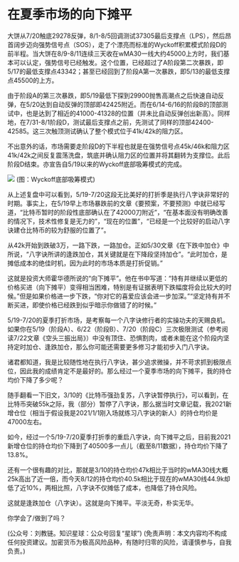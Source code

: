 # 在夏季市场的向下摊平

大饼从7/20触底29278反弹，8/1-8/5回调测试37305最后支撑点（LPS），然后昂首阔步迈向强势信号点（SOS），走了个漂亮而标准的Wyckoff积累模式阶段D的前半程。当大饼在8/9-8/11连续三天收在wMA30一线大约45000上方时，我们基本可以认定，强势信号已经触发。这个位置，已经超过了A阶段第二次暴跌，即5/17的最低支撑点43342；甚至已经回到了阶段A第一次暴跌，即5/13的最低支撑点45500的上方。

由于阶段A的第三次暴跌，即5/19最低下探到29900抛售高潮点之后快速自动反弹，在5/20达到自动反弹的顶部即42425附近。而在6/14-6/16的阶段B的顶部测试中，也是达到了相近的41000-41328的位置（并未比自动反弹创出新高）。同样地，在7/31-8/1阶段D，测试最后支撑点之前，先测试了同样的顶部42400-42585。这三次触顶测试确认了整个模式位于41k/42k的阻力区。

不出意外的话，市场需要走阶段D的下半程也就是在强势信号点45k/46k和阻力区41k/42k之间反复震荡洗盘，筑底并确认阻力区的位置并将其翻转为支撑位。此后阶段D结束。亦宣告自5/19以来的Wyckoff底部吸筹模式的完成。

![](https://github.com/hmisty/hmisty.github.io/tree/11f64ac83f5618e0c373dc26b59d998368c656cc/images/2021/20210812-2.jpg) \(图：Wyckoff底部吸筹模式\)

从上述复盘中可以看到，5/19-7/20这段无比美好的打折季是执行八字诀非常好的时期。事实上，在5/19早上市场暴跌前的文章《要预案，不要预测》中就已经写道，“比特币暂时的阶段性底部确认在了42000刀附近”，“在基本面没有明确改善的情况下，技术性修复是无力的”，“现在的位置”，“已经是一个比较好的启动八字诀建仓比特币的较为舒服的位置了”。

从42k开始到跌破3万，一路下跌，一路加仓。正如5/30文章《在下跌中加仓》中所说，“八字诀所讲的逢跌加仓，其关键就是在下降段坚持加仓”。“此时加仓，是摊低成本的绝佳时机，因为此时的市场本质是打折促销。”

这就是投资大师霍华德所说的“向下摊平”。他在书中写道：“持有并继续以更低的价格买进（向下摊平）变得相当困难，特别是有证据表明下跌幅度将会比较大的时候。”但是如果价格进一步下跌，“你对它的喜爱应该会进一步加深。”“坚定持有并不断买进，即使价格已经跌到似乎暗示你做错了的时候。”

5/19-7/20的夏季打折市场，是考察每一个八字诀修行者的实操功夫的天赐良机。如果你在5/19（阶段A）、6/22（阶段B）、7/20（阶段C）三次极限测试（参考阅读7/22文章《空头三振出局》）中没有顶住、恐惧割肉，或者未能在这个阶段内坚持定时加仓、逢跌加仓，那么你可能还需要更多修习才能初步入门八字诀。

诸君都知道，我是比较随性地在执行八字诀，甚少追求微操，并不苛求抓到极限点位，因此我的成绩肯定不是最好的。那么经过一个夏季市场的向下摊平，我的持仓均价下降了多少呢？

随手翻看一下旧文，3/10的《比特币强劲复苏，八字诀暂停执行》，可以看到，在比特币突破55k之际，我（部分）暂停了八字诀，那么据当时文章记载，我2021新增仓位（相当于假设我是2021/1/1刚入场就练习八字诀的新人）的持仓均价是47000左右。

如今，经过一个5/19-7/20夏季打折季的重启八字诀，向下摊平之后，目前我2021新增仓位的持仓均价下降到了40500多一点儿（截至8/11数据），持仓均价下降了13.8%。

还有一个很有趣的对比，那就是3/10的持仓均价47k相比于当时的wMA30线大概25k高出了近一倍，而今天8/12的持仓均价40.5k相比于现在的wMA30线44.9k却低了近10%，两相比照，八字诀不仅摊低了成本，也降低了持仓风险。

这就是逢跌加仓（八字诀）。这就是向下摊平。平淡无奇，朴实无华。

你学会了/做到了吗？

\(公众号：刘教链。知识星球：公众号回复“星球”\)  \(免责声明：本文内容均不构成任何投资建议。加密货币为极高风险品种，有随时归零的风险，请谨慎参与，自我负责。\)

